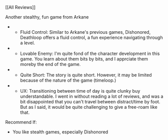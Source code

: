 [[All Reviews]]

Another stealthy, fun game from Arkane

- + Fluid Control: Similar to Arkane's previous games, Dishonored, Deathloop offers a fluid control, a fun experience navigating through a level.
- + Lovable Enemy: I'm quite fond of the character development in this game. You learn about them bits by bits, and I apprciate them moreby the end of the game.
- - Quite Short: The story is quite short. However, it may be limited because of the nature of the game (timeloop.)
- - UX: Transitioning between time of day is quite clunky buy understandable. I went in without reading a lot of reviews, and was a bit disappointed that you can't travel between distract/time by foot. But as I said, it would be quite challenging to give a free-roam like that.

Recommend If:
- You like stealth games, especially Dishonored